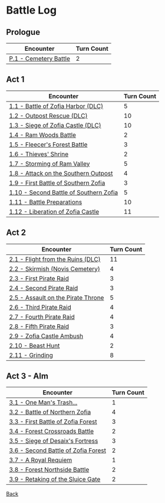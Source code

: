 # Battle Log

## Prologue

| Encounter                                | Turn Count |
| ---------------------------------------- | ---------- |
| [P.1 - Cemetery Battle](Prologue/P.1.md) | 2          |

## Act 1

| Encounter                                                | Turn Count |
| -------------------------------------------------------- | ---------- |
| [1.1 - Battle of Zofia Harbor (DLC)](Act.1/A1.1.md)      | 5          |
| [1.2 - Outpost Rescue (DLC)](Act.1/A1.2.md)              | 10         |
| [1.3 - Siege of Zofia Castle (DLC)](Act.1/A1.3.md)       | 10         |
| [1.4 - Ram Woods Battle](Act.1/A1.4.md)                  | 2          |
| [1.5 - Fleecer's Forest Battle](Act.1/A1.5.md)           | 3          |
| [1.6 - Thieves' Shrine](Act.1/A1.6.md)                   | 2          |
| [1.7 - Storming of Ram Valley](Act.1/A1.7.md)            | 5          |
| [1.8 - Attack on the Southern Outpost](Act.1/A1.8.md)    | 4          |
| [1.9 - First Battle of Southern Zofia](Act.1/A1.9.md)    | 3          |
| [1.10 - Second Battle of Southern Zofia](Act.1/A1.10.md) | 5          |
| [1.11 - Battle Preparations](Act.1/A1.11.md)             | 10         |
| [1.12 - Liberation of Zofia Castle](Act.1/A1.12.md)      | 11         |

## Act 2

| Encounter                                           | Turn Count |
| --------------------------------------------------- | ---------- |
| [2.1 - Flight from the Ruins (DLC)](Act.2/A2.1.md)  | 11         |
| [2.2 - Skirmish (Novis Cemetery)](Act.2/A2.2.md)    | 4          |
| [2.3 - First Pirate Raid](Act.2/A2.3.md)            | 3          |
| [2.4 - Second Pirate Raid](Act.2/A2.4.md)           | 3          |
| [2.5 - Assault on the Pirate Throne](Act.2/A2.5.md) | 5          |
| [2.6 - Third Pirate Raid](Act.2/A2.6.md)            | 4          |
| [2.7 - Fourth Pirate Raid](Act.2/A2.7.md)           | 4          |
| [2.8 - Fifth Pirate Raid](Act.2/A2.8.md)            | 3          |
| [2.9 - Zofia Castle Ambush](Act.2/A2.9.md)          | 4          |
| [2.10 - Beast Hunt](Act.2/A2.10.md)                 | 2          |
| [2.11 - Grinding](Act.2/A2.11.md)                   | 8          |

## Act 3 - Alm

| Encounter                                                | Turn Count |
| -------------------------------------------------------- | ---------- |
| [3.1 - One Man's Trash...](Act.3/A3.Alm.1.md)            | 1          |
| [3.2 - Battle of Northern Zofia](Act.3/A3.Alm.2.md)      | 4          |
| [3.3 - First Battle of Zofia Forest](Act.3/A3.Alm.3.md)  | 3          |
| [3.4 - Forest Crossroads Battle](Act.3/A3.Alm.4.md)      | 2          |
| [3.5 - Siege of Desaix's Fortress](Act.3/A3.Alm.5.md)    | 3          |
| [3.6 - Second Battle of Zofia Forest](Act.3/A3.Alm.6.md) | 2          |
| [3.7 - A Royal Requiem](Act.3/A3.Alm.7.md)               | 1          |
| [3.8 - Forest Northside Battle](Act.3/A3.Alm.8.md)       | 2          |
| [3.9 - Retaking of the Sluice Gate](Act.3/A3.Alm.9.md)   | 2          |

[Back](../README.md)
